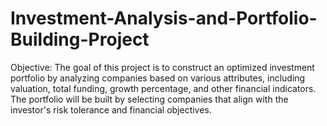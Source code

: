 # Investment-Analysis-and-Portfolio-Building-Project
Objective: The goal of this project is to construct an optimized investment portfolio by analyzing companies based on various attributes, including valuation, total funding, growth percentage, and other financial indicators. The portfolio will be built by selecting companies that align with the investor's risk tolerance and financial objectives.
